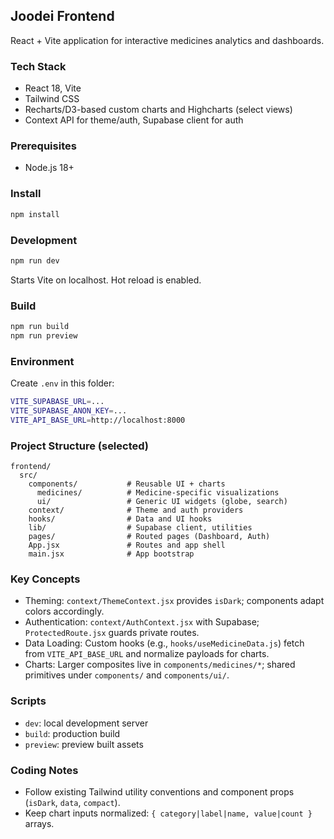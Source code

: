 ## Joodei Frontend

React + Vite application for interactive medicines analytics and dashboards.

### Tech Stack
- React 18, Vite
- Tailwind CSS
- Recharts/D3-based custom charts and Highcharts (select views)
- Context API for theme/auth, Supabase client for auth

### Prerequisites
- Node.js 18+

### Install
```bash
npm install
```

### Development
```bash
npm run dev
```
Starts Vite on localhost. Hot reload is enabled.

### Build
```bash
npm run build
npm run preview
```

### Environment
Create `.env` in this folder:
```bash
VITE_SUPABASE_URL=...
VITE_SUPABASE_ANON_KEY=...
VITE_API_BASE_URL=http://localhost:8000
```

### Project Structure (selected)
```
frontend/
  src/
    components/           # Reusable UI + charts
      medicines/          # Medicine-specific visualizations
      ui/                 # Generic UI widgets (globe, search)
    context/              # Theme and auth providers
    hooks/                # Data and UI hooks
    lib/                  # Supabase client, utilities
    pages/                # Routed pages (Dashboard, Auth)
    App.jsx               # Routes and app shell
    main.jsx              # App bootstrap
```

### Key Concepts
- Theming: `context/ThemeContext.jsx` provides `isDark`; components adapt colors accordingly.
- Authentication: `context/AuthContext.jsx` with Supabase; `ProtectedRoute.jsx` guards private routes.
- Data Loading: Custom hooks (e.g., `hooks/useMedicineData.js`) fetch from `VITE_API_BASE_URL` and normalize payloads for charts.
- Charts: Larger composites live in `components/medicines/*`; shared primitives under `components/` and `components/ui/`.

### Scripts
- `dev`: local development server
- `build`: production build
- `preview`: preview built assets

### Coding Notes
- Follow existing Tailwind utility conventions and component props (`isDark`, `data`, `compact`).
- Keep chart inputs normalized: `{ category|label|name, value|count }` arrays.
